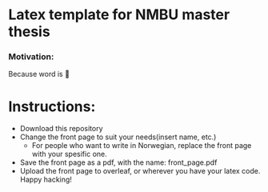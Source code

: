 # Latex template for NMBU master thesis
### Motivation: 
Because word is 💩


# Instructions:
* Download this repository
* Change the front page to suit your needs(insert name, etc.)
    - For people who want to write in Norwegian, replace the front page with your spesific one.
* Save the front page as a pdf, with the name: front_page.pdf 
* Upload the front page to overleaf, or wherever you have your latex code.
Happy hacking!
